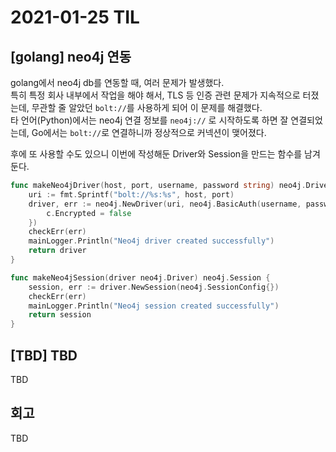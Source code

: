 # 2021-01-25 TIL
## [golang] neo4j 연동
golang에서 neo4j db를 연동할 때, 여러 문제가 발생했다.<br>
특히 특정 회사 내부에서 작업을 해야 해서, TLS 등 인증 관련 문제가 지속적으로 터졌는데, 무관할 줄 알았던 `bolt://`를 사용하게 되어 이 문제를 해결했다.
<br>
타 언어(Python)에서는 neo4j 연결 정보를 `neo4j://` 로 시작하도록 하면 잘 연결되었는데, Go에서는 `bolt://`로 연결하니까 정상적으로 커넥션이 맺어졌다.

후에 또 사용할 수도 있으니 이번에 작성해둔 Driver와 Session을 만드는 함수를 남겨둔다.

```go
func makeNeo4jDriver(host, port, username, password string) neo4j.Driver {
    uri := fmt.Sprintf("bolt://%s:%s", host, port)
    driver, err := neo4j.NewDriver(uri, neo4j.BasicAuth(username, password, ""), func(c *neo4j.Config) {
        c.Encrypted = false
    })
    checkErr(err)
    mainLogger.Println("Neo4j driver created successfully")
    return driver
}

func makeNeo4jSession(driver neo4j.Driver) neo4j.Session {
    session, err := driver.NewSession(neo4j.SessionConfig{})
    checkErr(err)
    mainLogger.Println("Neo4j session created successfully")
    return session
}
```

## [TBD] TBD
TBD
## 회고
TBD